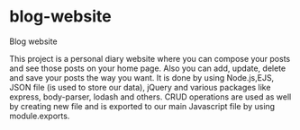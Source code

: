 # blog-website
  Blog website

This project is a personal diary website where you can compose your posts and see those posts on your home page. 
Also you can add, update, delete and save your posts the way you want.
 It is done by using Node.js,EJS,  JSON file (is used to store our data), jQuery and various packages like express, body-parser, lodash and others. CRUD operations are used as well 
by creating new file and is exported to our main Javascript file by using module.exports.
